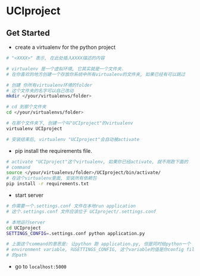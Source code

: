 # UCIproject

## Get Started

- create a virtualenv for the python project
```bash
# "<XXXX>" 表示, 在此处插入XXXX描述的内容

# virtualenv 是一个虚拟环境, 它其实就是一个文件夹.
# 在你喜欢的地方创建一个存放你系统中所有virtualenv的文件夹, 如果已经有可以跳过

# 创建 你所有virtualenv环境的folder
# 这个文件夹的名字可以自己改动
mkdir </your/virtualenvs/folder>

# cd 到那个文件夹
cd </your/virtualenvs/folder>

# 在那个文件夹下, 创建一个叫"UCIproject"的virtualenv
virtualenv UCIproject

# 安装结束后, virtualenv "UCIproject"会自动被activate
```

- pip install the requirements file. 
```bash
# activate "UCIproject"这个virtualenv, 如果你已经activate, 就不用跑下面的
# command
source </your/virtualenvs/folder>/UCIproject/bin/activate/
# 在这个virtualenv里面, 安装所有依赖包
pip install -r requirements.txt
```

- start server
```bash
# 你需要一个.settings.conf 文件在本地run application
# 这个.settings.conf 文件应该位于 UCIproject/.settings.conf

# 本地运行server
cd UCIproject
SETTINGS_CONFIG=.settings.conf python application.py 

# 上面这个command的意思是: 让python 跑 application.py, 但是同时给python一个
# environment variable, 叫SETTINGS_CONFIG, 这个variable的值是你config file
# 的path
```

- go to `localhost:5000`
